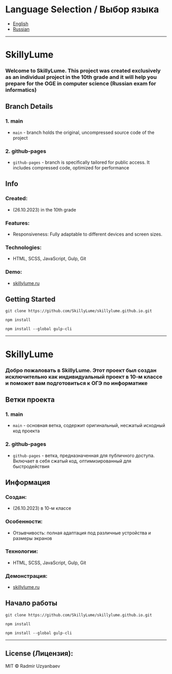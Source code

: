 # Language Selection / Выбор языка
- [English](#english)
- [Russian](#russian)

<hr>

# SkillyLume
### Welcome to SkillyLume. This project was created exclusively as an individual project in the 10th grade and it will help you prepare for the OGE in computer science (Russian exam for informatics)

## Branch Details

### 1. main
- `main` - branch holds the original, uncompressed source code of the project

### 2. github-pages
- `github-pages` - branch is specifically tailored for public access. It includes compressed code, optimized for performance

## Info
### Created:
- (26.10.2023) in the 10th grade
### Features:
- Responsiveness: Fully adaptable to different devices and screen sizes.
### Technologies:
- HTML, SCSS, JavaScript, Gulp, Git

### Demo:
- [skillylume.ru](http://skillylume.ru)


## Getting Started

```
git clone https://github.com/SkillyLume/skillylume.github.io.git
```

```
npm install
```

```
npm install --global gulp-cli
```

<hr>

# SkillyLume
### Добро пожаловать в SkillyLume. Этот проект был создан исключительно как индивидуальный проект в 10-м классе и поможет вам подготовиться к ОГЭ по информатике

## Ветки проекта

### 1. main
- `main` - основная ветка, содержит оригинальный, несжатый исходный код проекта

### 2. github-pages
- `github-pages` - ветка, предназначенная для публичного доступа. Включает в себя сжатый код, оптимизированный для быстродействия

## Информация
### Создан:
- (26.10.2023) в 10-м классе
### Особенности:
- Отзывчивость: полная адаптация под различные устройства и размеры экранов
### Технологии:
- HTML, SCSS, JavaScript, Gulp, Git

### Демонстрация:
- [skillylume.ru](http://skillylume.ru)


## Начало работы

```
git clone https://github.com/SkillyLume/skillylume.github.io.git
```

```
npm install
```

```
npm install --global gulp-cli
```
<hr>

## License (Лицензия):
MIT © Radmir Uzyanbaev
